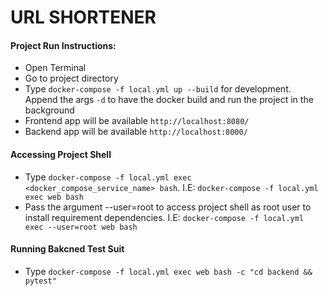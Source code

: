 
# URL SHORTENER

#### Project Run Instructions:
* Open Terminal
* Go to project directory
* Type `docker-compose -f local.yml up --build` for development. Append the args `-d` to have the docker build and run the project in the background
* Frontend app will be available `http://localhost:8080/`
* Backend app will be available `http://localhost:8000/`

#### Accessing Project Shell
* Type `docker-compose -f local.yml exec <docker_compose_service_name> bash`. I.E: `docker-compose -f local.yml exec web bash`
* Pass the argument --user=root to access project shell as root user to install requirement dependencies. I.E: `docker-compose -f local.yml exec --user=root web bash`

#### Running Bakcned Test Suit
* Type `docker-compose -f local.yml exec web bash -c "cd backend && pytest"`


